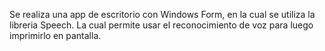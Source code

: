 Se realiza una app de escritorio con Windows Form, en la cual se utiliza la libreria Speech.
La cual permite usar el reconocimiento de voz para luego imprimirlo en pantalla.
